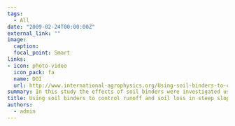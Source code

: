 ```yaml
---
tags:
  - All
date: "2009-02-24T00:00:00Z"
external_link: ""
image:
  caption: 
  focal_point: Smart
links:
- icon: photo-video
  icon_pack: fa
  name: DOI
  url: http://www.international-agrophysics.org/Using-soil-binders-to-control-runoff-and-soil-loss-in-steep-slopes-under-simulated,106421,0,2.html
summary: In this study the effects of soil binders were investigated using the rainfall simulator and small flume facilities of IRFRI erosion laboratory. . It was found that at steep slopes higher soil binder application rates are required to enhance soil structure stability, to reduce runoff and soil erosion. 
title: Using soil binders to control runoff and soil loss in steep slopes under simulated rainfall
authors: 
  - admin
---
```


